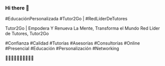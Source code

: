 ### Hi there 👋

<!--
**Tutor2Go/Tutor2Go** is a ✨ _special_ ✨ repository because its `README.md` (this file) appears on your GitHub profile.

Here are some ideas to get you started:

- 🔭 I’m currently working on ...
- 🌱 I’m currently learning ...
- 👯 I’m looking to collaborate on ...
- 🤔 I’m looking for help with ...
- 💬 Ask me about ...
- 📫 How to reach me: ...
- 😄 Pronouns: ...
- ⚡ Fun fact: ...
-->

#EducaciónPersonalizada
#Tutor2Go | #RedLíderDeTutores

Tutor2Go | Empodera Y Renueva La Mente, Transforma el Mundo
Red Líder de Tutores, Tutor2Go

#Confianza #Calidad #Tutorías #Asesorías #Consultorías #Online #Presencial #Educación #Personalización #Networking

💎🌐👨‍🏫👩‍💻👨‍💻👩‍🏫
